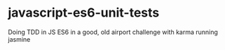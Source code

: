 # javascript-es6-unit-tests

Doing TDD in JS ES6 in a good, old airport challenge with karma running jasmine
